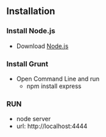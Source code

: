 ## Installation
### Install Node.js
  - Download [Node.js](http://nodejs.org)

### Install Grunt
  - Open Command Line and run
    * npm install express

### RUN
  - node server
  - url: http://localhost:4444
